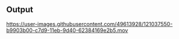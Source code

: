## Output


https://user-images.githubusercontent.com/49613928/121037550-b9903b00-c7d9-11eb-9d40-62384169e2b5.mov

